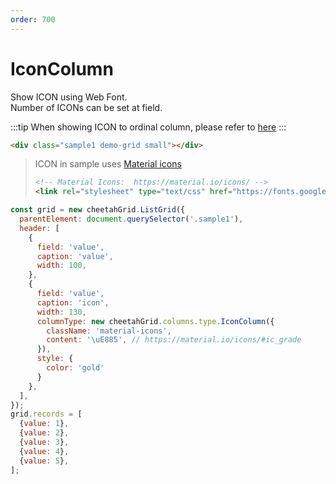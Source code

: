 ```yaml
---
order: 700
---
```


# IconColumn

Show ICON using Web Font.  
Number of ICONs can be set at field.  

:::tip
When showing ICON to ordinal column, please refer to [here](../draw_icon.md)
:::


<code-preview>

```html
<div class="sample1 demo-grid small"></div>
```

> ICON in sample uses [Material icons](https://material.io/icons/)
>
> ```html
> <!-- Material Icons:  https://material.io/icons/ -->
> <link rel="stylesheet" type="text/css" href="https://fonts.googleapis.com/icon?family=Material+Icons">
> ```

```js
const grid = new cheetahGrid.ListGrid({
  parentElement: document.querySelector('.sample1'),
  header: [
    {
      field: 'value',
      caption: 'value',
      width: 100,
    },
    {
      field: 'value',
      caption: 'icon',
      width: 130,
      columnType: new cheetahGrid.columns.type.IconColumn({
        className: 'material-icons',
        content: '\uE885', // https://material.io/icons/#ic_grade
      }),
      style: {
        color: 'gold'
      }
    },
  ],
});
grid.records = [
  {value: 1},
  {value: 2},
  {value: 3},
  {value: 4},
  {value: 5},
];
```

</code-preview>

